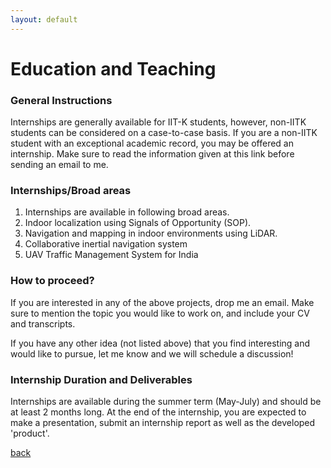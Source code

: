 ```yaml
---
layout: default
---
```


# Education and Teaching

### General Instructions
Internships are generally available for IIT-K students, however, non-IITK students can be considered on a case-to-case basis.
If you are a non-IITK student with an exceptional academic record, you may be offered an internship. Make sure to read the information given at this link before sending an email to me.


### Internships/Broad areas

1. Internships are available in following broad areas.
2. Indoor localization using Signals of Opportunity (SOP).
3. Navigation and mapping in indoor environments using LiDAR.
4. Collaborative inertial navigation system
5. UAV Traffic Management System for India


### How to proceed?
If you are interested in any of the above projects, drop me an email. Make sure to mention the topic you would like to work on, and include your CV and transcripts.

If you have any other idea (not listed above) that you find interesting and would like to pursue, let me know and we will schedule a discussion!


### Internship Duration and Deliverables

Internships are available during the summer term (May-July) and should be at least 2 months long.
At the end of the internship, you are expected to make a presentation, submit an internship report as well as the developed 'product'.

[back](./)

